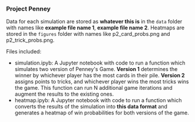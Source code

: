 ### Project Penney

Data for each simulation are stored as **whatever this is** in the `data` folder with names like **example file name 1**, **example file name 2**. Heatmaps are stored in the `figures` folder with names like p2_card_probs.png and p2_trick_probs.png. 

Files included:

* simulation.ipyb: A Jupyter notebook with code to run a function which simulates two version of Penney's Game. **Version 1** determines the winner by whichever player has the most cards in their pile. **Version 2** assigns points to tricks, and whichever player wins the most tricks wins the game. This function can run N additional game iterations and augment the results to the existing ones. 
* heatmap.ipyb: A Jupyter notebook with code to run a function which converts the results of the simulation into **this data format** and generates a heatmap of win probabilities for both versions of the game. 
